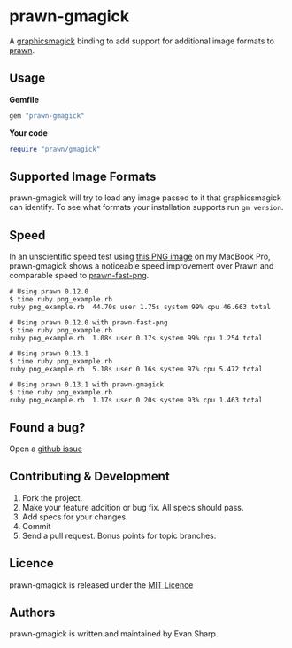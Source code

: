 # prawn-gmagick

A [graphicsmagick](http:////www.graphicsmagick.org/) binding to add support for
additional image formats to [prawn](https://github.com/prawnpdf/prawn).

## Usage

**Gemfile**

```ruby
gem "prawn-gmagick"
```

**Your code**

```ruby
require "prawn/gmagick"
```

## Supported Image Formats
prawn-gmagick will try to load any image passed to it that graphicsmagick can
identify. To see what formats your installation supports run `gm version`.

## Speed
In an unscientific speed test using [this PNG image](https://github.com/prawnpdf/png-testing/blob/master/book.png)
on my MacBook Pro, prawn-gmagick shows a noticeable speed improvement
over Prawn and comparable speed to [prawn-fast-png](https://github.com/amberbit/prawn-fast-png).

```
# Using prawn 0.12.0
$ time ruby png_example.rb
ruby png_example.rb  44.70s user 1.75s system 99% cpu 46.663 total

# Using prawn 0.12.0 with prawn-fast-png
$ time ruby png_example.rb
ruby png_example.rb  1.08s user 0.17s system 99% cpu 1.254 total

# Using prawn 0.13.1
$ time ruby png_example.rb
ruby png_example.rb  5.18s user 0.16s system 97% cpu 5.472 total

# Using prawn 0.13.1 with prawn-gmagick
$ time ruby png_example.rb
ruby png_example.rb  1.17s user 0.20s system 93% cpu 1.463 total

```

## Found a bug?
Open a [github issue](https://github.com/packetmonkey/prawn-gmagick/issues)

## Contributing & Development
1. Fork the project.
2. Make your feature addition or bug fix. All specs should pass.
3. Add specs for your changes.
4. Commit
5. Send a pull request. Bonus points for topic branches.

## Licence
prawn-gmagick is released under the [MIT Licence](http://choosealicense.com/licenses/mit/)

## Authors
prawn-gmagick is written and maintained by Evan Sharp.
